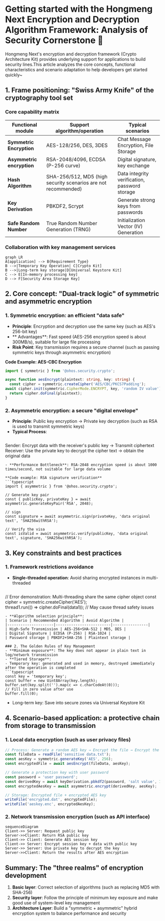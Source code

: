 
# Getting started with the Hongmeng Next Encryption and Decryption Algorithm Framework: Analysis of Security Cornerstone 🔐

Hongmeng Next's encryption and decryption framework (Crypto Architecture Kit) provides underlying support for applications to build security lines.This article analyzes the core concepts, functional characteristics and scenario adaptation to help developers get started quickly~


## 1. Frame positioning: "Swiss Army Knife" of the cryptography tool set
### Core capability matrix
| Functional module | Support algorithm/operation | Typical scenarios |
|----------------|-----------------------------------------|---------------------------|  
| **Symmetric Encryption** | AES-128/256, DES, 3DES | Chat Message Encryption, File Storage |
| **Asymmetric encryption** | RSA-2048/4096, ECDSA (P-256 curve) | Digital signature, key exchange |
| **Hash Algorithm** | SHA-256/512, MD5 (high security scenarios are not recommended) | Data integrity verification, password storage |
| **Key Derivation** | PBKDF2, Scrypt | Generate strong keys from passwords |
| **Safe Random Number** | True Random Number Generation (TRNG) | Initialization Vector (IV) Generation |

### Collaboration with key management services
```mermaid  
graph LR  
A[application] --> B{Requirement Type}
B -->|Temporary Key Operation| C[Crypto Kit]
B -->|Long-term key storage|D[Universal Keystore Kit]
C --> E[In-memory processing key]
D --> F[Security Area Storage Key]
```  


## 2. Core concept: "Dual-track logic" of symmetric and asymmetric encryption
### 1. Symmetric encryption: an efficient "data safe"
- **Principle**: Encryption and decryption use the same key (such as AES's 256-bit key)
- ** Advantages**: Fast speed (AES-256 encryption speed is about 300MB/s), suitable for large file processing
- **Risk Point**: Key transmission requires a secure channel (such as passing symmetric keys through asymmetric encryption)

**Code Example: AES-CBC Encryption**
```typescript  
import { symmetric } from '@ohos.security.crypto';  

async function aesEncrypt(plaintext: string, key: string) {  
  const cipher = symmetric.createCipher('AES/CBC/PKCS7Padding');  
await cipher.init(symmetric.CipherMode.ENCRYPT, key, 'random IV value');
  return cipher.doFinal(plaintext);  
}  
```  

### 2. Asymmetric encryption: a secure "digital envelope"
- **Principle**: Public key encryption → Private key decryption (such as RSA is used to transmit symmetric keys)
- **Typical Process**:
  ```  
Sender: Encrypt data with the receiver's public key → Transmit ciphertext
Receiver: Use the private key to decrypt the cipher text → obtain the original data
  ```  
- **Performance Bottleneck**: RSA-2048 encryption speed is about 1000 times/second, not suitable for large data volume

**Code example: RSA signature verification**
```typescript  
import { asymmetric } from '@ohos.security.crypto';  

// Generate key pair
const { publicKey, privateKey } = await asymmetric.generateKeyPair('RSA', 2048);  

// sign
const signature = await asymmetric.sign(privateKey, 'data original text', 'SHA256withRSA');

// Verify the visa
const isValid = await asymmetric.verify(publicKey, 'data original text', signature, 'SHA256withRSA');
```  


## 3. Key constraints and best practices
### 1. Framework restrictions avoidance
- **Single-threaded operation**: Avoid sharing encrypted instances in multi-threaded
  ```typescript  
// Error demonstration: Multi-threading share the same cipher object
  const cipher = symmetric.createCipher('AES');  
thread1.run(() => cipher.doFinal(data1)); // May cause thread safety issues
  ```  
- **Algorithm selection principle**:
| Scenario | Recommended Algorithm | Avoid Algorithm |
  |---------------------|-------------------------|----------------|  
| High-Safe Transmission | AES-256+SHA-512 | MD5, DES |
| Digital Signature | ECDSA (P-256) | RSA-1024 |
| Password storage | PBKDF2+SHA-256 | Plaintext storage |

### 2. The Golden Rules of Key Management
- **Minimum exposure**: The key does not appear in plain text in log/network transmission
- **Tiered Storage**:
- Temporary key: generated and used in memory, destroyed immediately after the operation is completed
  ```typescript  
const key = 'temporary key';
  const buffer = new Uint8Array(key.length);  
  buffer.set(key.split('').map(c => c.charCodeAt(0)));  
// Fill in zero value after use
  buffer.fill(0);  
  ```  
- Long-term key: Save into secure zones via Universal Keystore Kit


## 4. Scenario-based application: a protective chain from storage to transmission
### 1. Local data encryption (such as user privacy files)
```typescript  
// Process: Generate a random AES key → Encrypt the file → Encrypt the AES key with the user password derived key
const fileData = readFile('sensitive data.txt');
const aesKey = symmetric.generateKey('AES', 256);  
const encryptedFile = await aesEncrypt(fileData, aesKey);  

// Generate a protection key with user password
const password = 'user password';
const derivedKey = await keyDerivation.pbkdf2(password, 'salt value', 10000, 256);
const encryptedAesKey = await asymmetric.encrypt(derivedKey, aesKey);  

// Storage: Encrypted file + encrypted AES key
writeFile('encrypted.dat', encryptedFile);  
writeFile('aeskey.enc', encryptedAesKey);  
```  

### 2. Network transmission encryption (such as API interface)
```mermaid  
sequenceDiagram  
Client->> Server: Request public key
Server->>Client: Return RSA public key
Client->> Client: Generate AES session key
Client->> Server: Encrypt session key + data with public key
Server->> Server: Use private key to decrypt the key
Server->>Client: Return the results after AES encryption
```  


## Summary: The "three realms" of encryption development
1. **Basic layer**: Correct selection of algorithms (such as replacing MD5 with SHA-256)
2. **Security layer**: Follow the principle of minimum key exposure and make good use of system-level key management
3. **Architecture Layer**: Build a "symmetric + asymmetric" hybrid encryption system to balance performance and security
